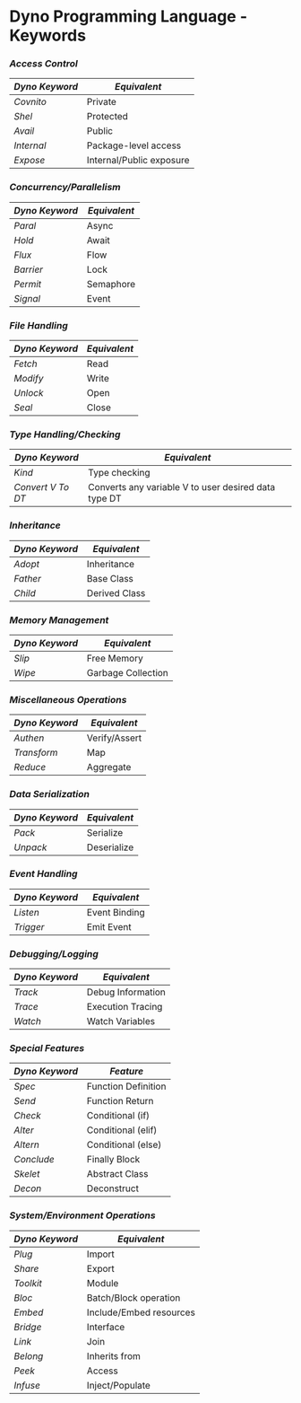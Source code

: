 # Dyno Programming Language - Keywords

### *Access Control*
| *Dyno Keyword* | *Equivalent*         |
|------------------|------------------------|
| *Covnito*      | Private                |
| *Shel*         | Protected              |
| *Avail*        | Public                 |
| *Internal*     | Package-level access  |
| *Expose*       | Internal/Public exposure |

### *Concurrency/Parallelism*
| *Dyno Keyword* | *Equivalent*         |
|------------------|------------------------|
| *Paral*        | Async                  |
| *Hold*      | Await                  |
| *Flux*         | Flow                   |
| *Barrier*      | Lock                   |
| *Permit*       | Semaphore              |
| *Signal*       | Event                  |

### *File Handling*
| *Dyno Keyword* | *Equivalent*         |
|------------------|------------------------|
| *Fetch*        | Read                   |
| *Modify*       | Write                  |
| *Unlock*       | Open                   |
| *Seal*         | Close                  |

### *Type Handling/Checking*
| *Dyno Keyword* | *Equivalent*         |
|------------------|------------------------|
| *Kind*         | Type checking                   |
| *Convert V To DT*    | Converts any variable V to user desired data type DT |

### *Inheritance*
| *Dyno Keyword* | *Equivalent*         |
|------------------|------------------------|
| *Adopt*        | Inheritance            |
| *Father*       | Base Class             |
| *Child*        | Derived Class          |

### *Memory Management*
| *Dyno Keyword* | *Equivalent*         |
|------------------|------------------------|
| *Slip*      | Free Memory            |
| *Wipe*      | Garbage Collection     |

### *Miscellaneous Operations*
| *Dyno Keyword* | *Equivalent*         |
|------------------|------------------------|
| *Authen*       | Verify/Assert          |
| *Transform*    | Map                    |
| *Reduce*       | Aggregate              |

### *Data Serialization*
| *Dyno Keyword* | *Equivalent*         |
|------------------|------------------------|
| *Pack*         | Serialize              |
| *Unpack*       | Deserialize            |

### *Event Handling*
| *Dyno Keyword* | *Equivalent*         |
|------------------|------------------------|
| *Listen*       | Event Binding          |
| *Trigger*      | Emit Event             |

### *Debugging/Logging*
| *Dyno Keyword* | *Equivalent*         |
|------------------|------------------------|
| *Track*          | Debug Information      |
| *Trace*        | Execution Tracing      |
| *Watch*        | Watch Variables        |

### *Special Features*
| *Dyno Keyword* | *Feature*           |
|------------------|-----------------------|
| *Spec*         | Function Definition   |
| *Send*         | Function Return       |
| *Check*        | Conditional (if)      |
| *Alter*        | Conditional (elif)    |
| *Altern*       | Conditional (else)    |
| *Conclude*     | Finally Block         |
| *Skelet*       | Abstract Class        |
| *Decon*        | Deconstruct           |

### *System/Environment Operations*
| *Dyno Keyword* | *Equivalent*         |
|------------------|------------------------|
| *Plug*         | Import                 |
| *Share*       | Export                 |
| *Toolkit*     | Module                 |
| *Bloc*        | Batch/Block operation  |
| *Embed*       | Include/Embed resources|
| *Bridge*      | Interface              |
| *Link*        | Join                   |
| *Belong*      | Inherits from          |
| *Peek*        | Access                 |
| *Infuse*      | Inject/Populate        |
